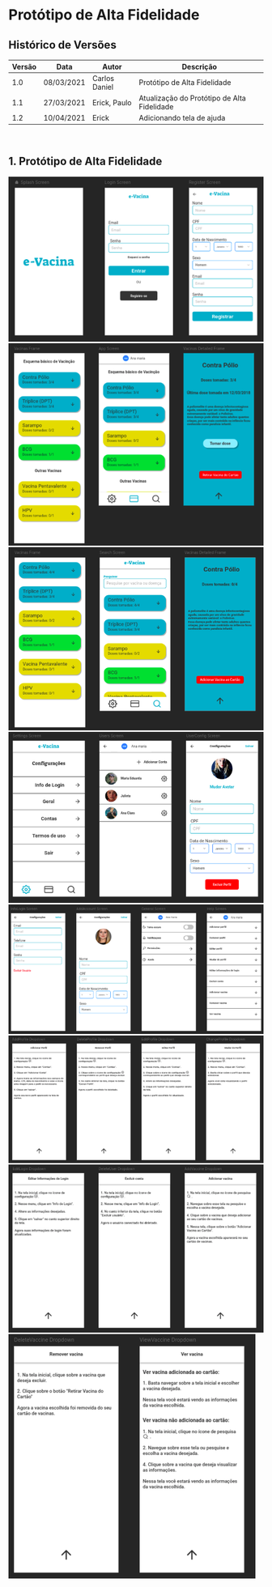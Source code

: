 # Protótipo de Alta Fidelidade

## Histórico de Versões
| Versão  |  Data  | Autor  |  Descrição  |
| ------------------- | ------------------- | ------------------- | ------------------- |
|  1.0 |  08/03/2021 | Carlos Daniel |  Protótipo de Alta Fidelidade |
|  1.1 |  27/03/2021 | Erick, Paulo | Atualização do Protótipo de Alta Fidelidade |
|  1.2 |  10/04/2021 | Erick | Adicionando tela de ajuda|



<br>

## 1. Protótipo de Alta Fidelidade
![Print1](assets/Screen1.png)
![Print2](assets/Screen2.png)
![Print3](assets/Screen3.png)
![Print4](assets/Screen4.png)
![Print5](assets/Screen5.png)
![Print6](assets/Screen6.png)
![Print7](assets/Screen7.png)
![Print8](assets/Screen8.png)
